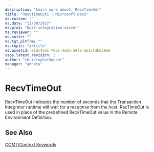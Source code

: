 ```yaml
---
description: "Learn more about: RecvTimeOut"
title: "RecvTimeOut1 | Microsoft Docs"
ms.custom: ""
ms.date: "11/30/2017"
ms.prod: "host-integration-server"
ms.reviewer: ""
ms.suite: ""
ms.tgt_pltfrm: ""
ms.topic: "article"
ms.assetid: e1dc4561-7051-4e0a-a9f5-a61cfdb929e8
caps.latest.revision: 3
author: "christopherhouser"
manager: "anneta"
---
```

# RecvTimeOut
RecvTimeOut indicates the number of seconds that the Transaction Integrator runtime will wait for a response from the host. RecTimeOut is used in place of the predefined RecvTimeOut value in the Remote Environment Definition.  
  
## See Also  
 [COMTIContext Keywords](../core/comticontext-keywords1.md)
